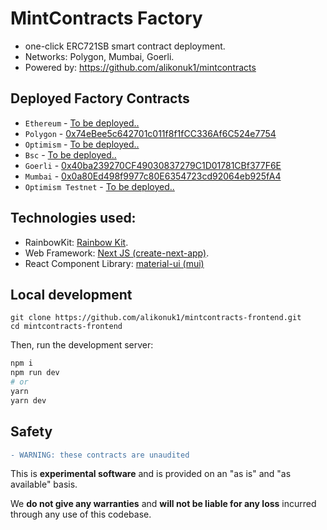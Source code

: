 # MintContracts Factory

- one-click ERC721SB smart contract deployment.
- Networks: Polygon, Mumbai, Goerli.
- Powered by: https://github.com/alikonuk1/mintcontracts

## Deployed Factory Contracts

- `Ethereum` - [To be deployed..](https://etherscan.io)
- `Polygon` - [0x74eBee5c642701c011f8f1fCC336Af6C524e7754](https://polygonscan.com/address/0x74ebee5c642701c011f8f1fcc336af6c524e7754#code)
- `Optimism` - [To be deployed..](https://optimistic.etherscan.io)
- `Bsc` - [To be deployed..](https://bscscan.com)
- `Goerli` - [0x40ba239270CF49030837279C1D01781CBf377F6E](https://goerli.etherscan.io/address/0x40ba239270CF49030837279C1D01781CBf377F6E#code)
- `Mumbai` - [0x0a80Ed498f9977c80E6354723cd92064eb925fA4](https://mumbai.polygonscan.com/address/0x0a80Ed498f9977c80E6354723cd92064eb925fA4#code)
- `Optimism Testnet` - [To be deployed..](https://kovan-optimistic.etherscan.io)

## Technologies used:

- RainbowKit: [Rainbow Kit](https://www.rainbowkit.com/).
- Web Framework: [Next JS (create-next-app)](https://nextjs.org/docs/api-reference/create-next-app).
- React Component Library: [material-ui (mui)](https://mui.com/)

## Local development

```
git clone https://github.com/alikonuk1/mintcontracts-frontend.git
cd mintcontracts-frontend
```

Then, run the development server:

```bash
npm i
npm run dev
# or
yarn
yarn dev
```


## Safety

```diff
- WARNING: these contracts are unaudited
```

This is **experimental software** and is provided on an "as is" and "as available" basis.

We **do not give any warranties** and **will not be liable for any loss** incurred through any use of this codebase.
